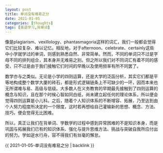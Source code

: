 ```yaml
---
layout: post
title: 单词没有难易之分
date: 2021-01-05
categories: [thoughts]
tags: [英语学习,背单词]
---
```


像是plagiarism、vexillology、phantasmagoria这样的词汇，我们一般都会觉得它们比较复杂、难以记忆。相反地，对于afternoon、celebrate、certainly这些中小学就学过的单词，则感到熟悉自然、非常简单。然而，不同的单词只不过是字母不同的排列组合，其本身并无难易之别。但之所以我们对不同词汇有着不同的感受，只不过是由于我们接触它们时间的早晚以及使用频率有所不同罢了。

数学亦与之类似。无论是小学的四则运算，还是大学的泛函分析，其实它们都是平等地构成整个数学大厦的砖石，都是形式逻辑链条上不可缺少的一环，因而本来也无所谓难与易、高级与低级。大多数人在义务教育的早期最先接触到了四则运算的概念与知识，且在那个时候心智如同白纸，尚未建立起任何的理论体系，所以便会觉得四则运算是小儿科。之后，随着个人知识体系的不断增容、拓展，乃至达到由个人努力程度所决定的一个限度，这时若再想给自己灌输新的思想、概念、方法、技巧，便会觉得无比困难。

所以，真正让我们在背单词、学数学的过程中感到异常困难的不是知识本身，而是巩固与拓展我们已有的知识体系、强化与提升思维方法、挑战与突破自我所应付出的努力。学如逆水行舟，容不得我们有丝毫的懈怠。

{{ 2021-01-05-单词没有难易之分 | backlink }}
